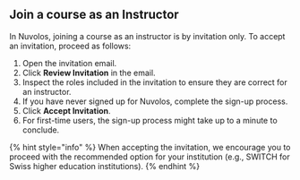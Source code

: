 ## Join a course as an Instructor

In Nuvolos, joining a course as an instructor is by invitation only. To accept an invitation, proceed as follows:

1.  Open the invitation email.
2.  Click **Review Invitation** in the email.
3.  Inspect the roles included in the invitation to ensure they are correct for an instructor.
4.  If you have never signed up for Nuvolos, complete the sign-up process.
5.  Click **Accept Invitation**.
6.  For first-time users, the sign-up process might take up to a minute to conclude.

{% hint style="info" %}
When accepting the invitation, we encourage you to proceed with the recommended option for your institution (e.g., SWITCH for Swiss higher education institutions).
{% endhint %}
